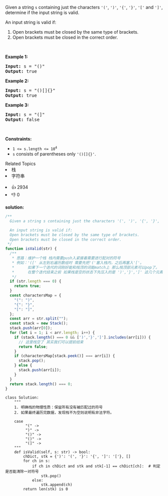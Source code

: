 <p>Given a string <code>s</code> containing just the characters <code>&#39;(&#39;</code>, <code>&#39;)&#39;</code>, <code>&#39;{&#39;</code>, <code>&#39;}&#39;</code>, <code>&#39;[&#39;</code> and <code>&#39;]&#39;</code>, determine if the input string is valid.</p>

<p>An input string is valid if:</p>

<ol>
	<li>Open brackets must be closed by the same type of brackets.</li>
	<li>Open brackets must be closed in the correct order.</li>
</ol>

<p>&nbsp;</p>
<p><strong>Example 1:</strong></p>

<pre>
<strong>Input:</strong> s = &quot;()&quot;
<strong>Output:</strong> true
</pre>

<p><strong>Example 2:</strong></p>

<pre>
<strong>Input:</strong> s = &quot;()[]{}&quot;
<strong>Output:</strong> true
</pre>

<p><strong>Example 3:</strong></p>

<pre>
<strong>Input:</strong> s = &quot;(]&quot;
<strong>Output:</strong> false
</pre>

<p>&nbsp;</p>
<p><strong>Constraints:</strong></p>

<ul>
	<li><code>1 &lt;= s.length &lt;= 10<sup>4</sup></code></li>
	<li><code>s</code> consists of parentheses only <code>&#39;()[]{}&#39;</code>.</li>
</ul>
<div><div>Related Topics</div><div><li>栈</li><li>字符串</li></div></div><br><div><li>👍 2934</li><li>👎 0</li></div> 
<br>
<strong> solution: </strong>

```javascript
/**
  Given a string s containing just the characters '(', ')', '{', '}', '[' and ']', determine if the input string is valid.

  An input string is valid if:
  Open brackets must be closed by the same type of brackets.
  Open brackets must be closed in the correct order.
 */
function isValid(str) {
  /**
   * 思路：维护一个栈 栈内需要push入紧接着需要进行配对的符号
   * 例如：'([' 从左到右遍历数组时 需要先把'('塞入栈内，之后再塞入'['。
   *      如果下一个迭代的词刚好能和栈顶的词能match上 那么栈顶部元素可以pop了。
   *      在整个迭代结束之前 如果栈是空的状态下先压入的是 ')','}',']' 这几个元素 那么我们可以提前结束迭代。
   */
  if (str.length === 0) {
    return true;
  }
  const charactersMap = {
    "(": ")",
    "{": "}",
    "[": "]",
  };
  const arr = str.split("");
  const stack = new Stack();
  stack.push(arr[0]);
  for (let i = 1; i < arr.length; i++) {
    if (stack.length() === 0 && [')','}',']'].includes(arr[i])) {
      // 这里栈空了 其实我们可以提前结束
	  return false;
	}
    if (charactersMap[stack.peek()] === arr[i]) {
      stack.pop();
    } else {
      stack.push(arr[i]);
    }
  }
  return stack.length() === 0;
}
```

```python3
class Solution:
    """
    1. 明确栈的物理性质：保留所有没有被匹配过的符号
    2. 如果最终遍历完数据，发现栈不为空则说明有非法字符。

    case
         "(" ->
         ")" ->
         "()" ->
         "()" ->
         "(]" ->
    """
    def isValid(self, s: str) -> bool:
        chDict, stk = {')': '(', '}': '{', ']': '['}, []
        for ch in s:
            if ch in chDict and stk and stk[-1] == chDict[ch]:  # 判定是否能清除一对符号
                stk.pop()
            else:
                stk.append(ch)
        return len(stk) is 0

```
